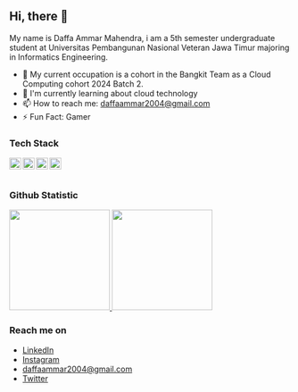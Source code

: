 ## Hi, there 👋

My name is Daffa Ammar Mahendra, i am a 5th semester undergraduate student at Universitas Pembangunan Nasional Veteran Jawa Timur majoring in Informatics Engineering.

* 🔭 My current occupation is a cohort in the Bangkit Team as a Cloud Computing cohort 2024 Batch 2.
* 🌱 I'm currently learning about cloud technology
* 📫 How to reach me: daffaammar2004@gmail.com
* ⚡ Fun Fact: Gamer

### Tech Stack
  <a href="https://java.com/"><img align="left" alt="Java" title="Java" width="21px" src="https://upload.wikimedia.org/wikipedia/en/3/30/Java_programming_language_logo.svg" /></a>
  <a href="https://www.javascript.com/"><img align="left" alt="JavaScript" title="JavaScript" width="21px" src="https://upload.wikimedia.org/wikipedia/commons/9/99/Unofficial_JavaScript_logo_2.svg" /></a>
  <a href="https://reactjs.org/"><img align="left" alt="React" title="React" width="21px" src="https://cdn.worldvectorlogo.com/logos/react-2.svg" /></a>
  <a href="https://python.org/"><img align="left" alt="Python" title="Python" width="21px" src="https://upload.wikimedia.org/wikipedia/commons/c/c3/Python-logo-notext.svg" /></a>
  <!-- 
  <a href="https://nodejs.org/"><img align="left" alt="NodeJS" title="NodeJS" width="21px" src="https://seeklogo.com/images/N/nodejs-logo-FBE122E377-seeklogo.com.png" /></a>
  <a href="https://nextjs.org/"><img align="left" alt="Next" title="Next (React SSR Framework)" width="21px" src="https://iconape.com/wp-content/files/gm/82643/svg/next-js.svg" /></a>
  -->
  <br>
  <br>

### Github Statistic
<p align="left">
<a href="https://github.com/daffaaem">
  <img height="180em" src="https://github-readme-stats-eight-theta.vercel.app/api?username=daffaaem&show_icons=true&theme=algolia&include_all_commits=true&count_private=true"/>
  <img height="180em" src="https://github-readme-stats-eight-theta.vercel.app/api/top-langs/?username=daffaaem&layout=compact&theme=algolia"/>
</a>
</p>

### Reach me on
- <a href="https://linkedin.com/in/daffaaem/">LinkedIn</a>
- <a href="https://instagram.com/daffaaem">Instagram</a>
- daffaammar2004@gmail.com
- <a href="https://x.com/Daffaaem">Twitter</a>
<!--
**daffaaem/daffaaem** is a ✨ _special_ ✨ repository because its `README.md` (this file) appears on your GitHub profile.

Here are some ideas to get you started:

- 🔭 I’m currently working on ...
- 🌱 I’m currently learning ...
- 👯 I’m looking to collaborate on ...
- 🤔 I’m looking for help with ...
- 💬 Ask me about ...
- 📫 How to reach me: ...
- 😄 Pronouns: ...
- ⚡ Fun fact: ...
-->
